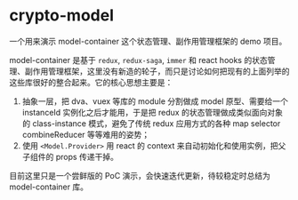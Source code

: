 # crypto-model

一个用来演示 model-container 这个状态管理、副作用管理框架的 demo 项目。

model-container 是基于 `redux`, `redux-saga`, `immer` 和 react hooks 的状态管理、副作用管理框架，这里没有新造的轮子，而只是讨论如何把现有的上面列举的这些库很好的整合起来。它的核心思想主要是：

1. 抽象一层，把 dva、vuex 等库的 module 分割做成 model 原型、需要给一个 instanceId 实例化之后才能用，于是把 redux 的状态管理做成类似面向对象的 class-instance 模式，避免了传统 redux 应用方式的各种 map selector combineReducer 等等难用的姿势；
2. 使用 `<Model.Provider>` 用 react 的 context 来自动初始化和使用实例，把父子组件的 props 传递干掉。

目前这里只是一个尝鲜版的 PoC 演示，会快速迭代更新，待较稳定时总结为 model-container 库。
